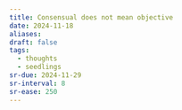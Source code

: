 ```yaml
---
title: Consensual does not mean objective
date: 2024-11-18
aliases: 
draft: false
tags:
  - thoughts
  - seedlings
sr-due: 2024-11-29
sr-interval: 8
sr-ease: 250
---
```

